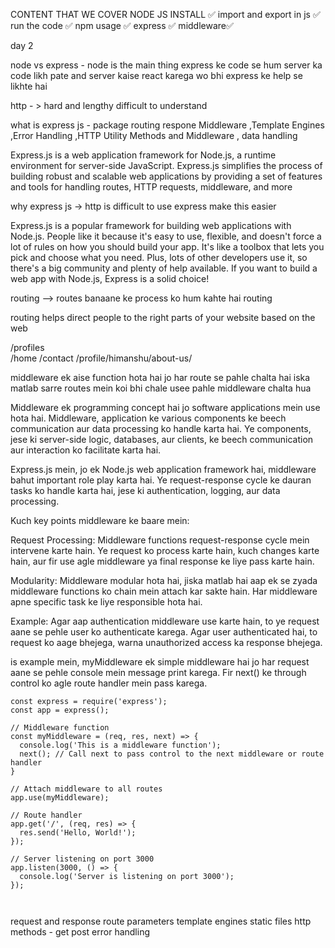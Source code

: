 CONTENT THAT WE COVER 
 NODE JS INSTALL ✅
import and export in js  ✅
run the code ✅
npm usage ✅
express ✅
middleware✅

day 2 

node vs express - node is the main thing  express ke code se hum server ka code likh pate and server kaise react karega wo bhi express ke help se likhte hai 

http - > hard and lengthy difficult to understand

what is express js -  package routing respone Middleware ,Template Engines ,Error Handling ,HTTP Utility Methods and Middleware , data handling 


Express.js is a web application framework for Node.js, a runtime environment for server-side JavaScript. Express.js simplifies the process of building robust and scalable web applications by providing a set of features and tools for handling routes, HTTP requests, middleware, and more

why express js -> http is difficult to use express make this easier




Express.js is a popular framework for building web applications with Node.js. People like it because it's easy to use, flexible, and doesn't force a lot of rules on how you should build your app. It's like a toolbox that lets you pick and choose what you need. Plus, lots of other developers use it, so there's a big community and plenty of help available. If you want to build a web app with Node.js, Express is a solid choice!




routing  -->  routes banaane ke process ko hum kahte hai routing  

 routing helps direct people to the right parts of your website based on the web 

/profiles  
/home
/contact 
/profile/himanshu/about-us/


middleware  ek aise function hota hai jo har route se pahle chalta hai iska matlab sarre routes mein koi bhi chale usee pahle middleware chalta hua 


Middleware ek programming concept hai jo software applications mein use hota hai. Middleware, application ke various components ke beech communication aur data processing ko handle karta hai. Ye components, jese ki server-side logic, databases, aur clients, ke beech communication aur interaction ko facilitate karta hai.

Express.js mein, jo ek Node.js web application framework hai, middleware bahut important role play karta hai. Ye request-response cycle ke dauran tasks ko handle karta hai, jese ki authentication, logging, aur data processing.

Kuch key points middleware ke baare mein:

Request Processing: Middleware functions request-response cycle mein intervene karte hain. Ye request ko process karte hain, kuch changes karte hain, aur fir use agle middleware ya final response ke liye pass karte hain.

Modularity: Middleware modular hota hai, jiska matlab hai aap ek se zyada middleware functions ko chain mein attach kar sakte hain. Har middleware apne specific task ke liye responsible hota hai.

Example: Agar aap authentication middleware use karte hain, to ye request aane se pehle user ko authenticate karega. Agar user authenticated hai, to request ko aage bhejega, warna unauthorized access ka response bhejega.


is example mein, myMiddleware ek simple middleware hai jo har request aane se pehle console mein message print karega. Fir next() ke through control ko agle route handler mein pass karega.

```
const express = require('express');
const app = express();

// Middleware function
const myMiddleware = (req, res, next) => {
  console.log('This is a middleware function');
  next(); // Call next to pass control to the next middleware or route handler
}

// Attach middleware to all routes
app.use(myMiddleware);

// Route handler
app.get('/', (req, res) => {
  res.send('Hello, World!');
});

// Server listening on port 3000
app.listen(3000, () => {
  console.log('Server is listening on port 3000');
});



```


request and response 
route parameters 
template engines 
static files 
http  methods  - get post 
error handling 